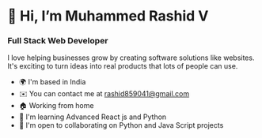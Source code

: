 <h1>👋 Hi, I’m Muhammed Rashid V</h1>
 <h3>Full Stack Web Developer</h3>

 <p>I love helping businesses grow by creating software solutions like websites. It's exciting to turn ideas into real products that lots of people can use.</p>

 
- 🌍  I'm based in India
- ✉️  You can contact me at rashid859041@gmail.com
- 🏠 Working from home
- 🧠  I'm learning Advanced React js and Python
- 🤝 I'm open to collaborating on Python and Java Script projects



<!---
rashidmdv/rashidmdv is a ✨ special ✨ repository because its `README.md` (this file) appears on your GitHub profile.
You can click the Preview link to take a look at your changes.
--->
